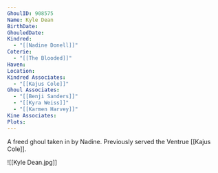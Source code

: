 ```yaml
---
GhoulID: 908575
Name: Kyle Dean
BirthDate: 
GhouledDate: 
Kindred:
  - "[[Nadine Donell]]"
Coterie:
  - "[[The Blooded]]"
Haven: 
Location: 
Kindred Associates:
  - "[[Kajus Cole]]"
Ghoul Associates:
  - "[[Benji Sanders]]"
  - "[[Kyra Weiss]]"
  - "[[Karmen Harvey]]"
Kine Associates: 
Plots:
---
```

A freed ghoul taken in by Nadine. Previously served the Ventrue [[Kajus Cole]].

![[Kyle Dean.jpg]]